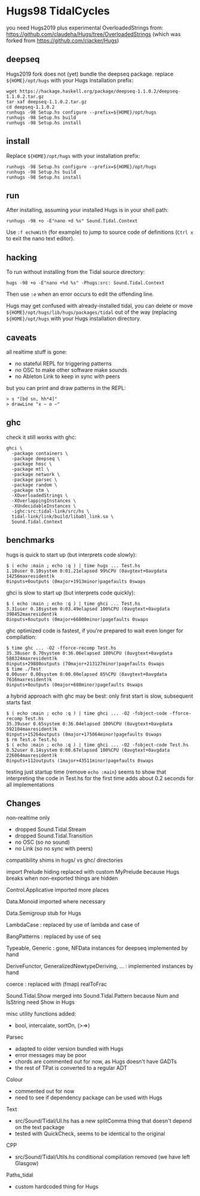 # Hugs98 TidalCycles

you need Hugs2019 plus experimental OverloadedStrings from:
<https://github.com/claudeha/Hugs/tree/OverloadedStrings>
(which was forked from <https://github.com/cjacker/Hugs>)

## deepseq

Hugs2019 fork does not (yet) bundle the deepseq package.
replace `${HOME}/opt/hugs` with your Hugs installation prefix:

```
wget https://hackage.haskell.org/package/deepseq-1.1.0.2/deepseq-1.1.0.2.tar.gz
tar xaf deepseq-1.1.0.2.tar.gz
cd deepseq-1.1.0.2
runhugs -98 Setup.hs configure --prefix=${HOME}/opt/hugs
runhugs -98 Setup.hs build
runhugs -98 Setup.hs install
```

## install

Replace `${HOME}/opt/hugs` with your installation prefix:

```
runhugs -98 Setup.hs configure --prefix=${HOME}/opt/hugs
runhugs -98 Setup.hs build
runhugs -98 Setup.hs install
```

## run

After installing, assuming your installed Hugs is in your shell path:

```
runhugs -98 +o -E"nano +d %s" Sound.Tidal.Context
```

Use `:f echoWith` (for example) to jump to source code of definitions
(`Ctrl x` to exit the nano text editor).

## hacking

To run without installing from the Tidal source directory:

```
hugs -98 +o -E"nano +%d %s" -Phugs:src: Sound.Tidal.Context
```

Then use `:e` when an error occurs to edit the offending line.

Hugs may get confused with already-installed tidal,
you can delete or move `${HOME}/opt/hugs/lib/hugs/packages/tidal`
out of the way (replacing `${HOME}/opt/hugs` with your Hugs
installation directory.

## caveats

all realtime stuff is gone:

- no stateful REPL for triggering patterns
- no OSC to make other software make sounds
- no Ableton Link to keep in sync with peers

but you can print and draw patterns in the REPL:

```
> s "[bd sn, hh*4]"
> drawLine "x ~ o ~"
```

## ghc

check it still works with ghc:

```
ghci \
  -package containers \
  -package deepseq \
  -package hosc \
  -package mtl \
  -package network \
  -package parsec \
  -package random \
  -package stm \
  -XOverloadedStrings \
  -XOverlappingInstances \
  -XUndecidableInstances \
  -ighc:src:tidal-link/src/hs \
  tidal-link/link/build/libabl_link.so \
  Sound.Tidal.Context
```

## benchmarks

hugs is quick to start up (but interprets code slowly):

```
$ ( echo :main ; echo :q ) | time hugs ... Test.hs
1.10user 0.10system 0:01.21elapsed 99%CPU (0avgtext+0avgdata 14256maxresident)k
0inputs+0outputs (0major+1913minor)pagefaults 0swaps
```

ghci is slow to start up (but interprets code quickly):

```
$ ( echo :main ; echo :q ) | time ghci ... Test.hs
3.31user 0.18system 0:03.49elapsed 100%CPU (0avgtext+0avgdata 398452maxresident)k
0inputs+8outputs (0major+66800minor)pagefaults 0swaps
```

ghc optimized code is fastest,
if you're prepared to wait even longer for compilation:

```
$ time ghc ... -O2 -fforce-recomp Test.hs
35.38user 0.70system 0:36.06elapsed 100%CPU (0avgtext+0avgdata 588324maxresident)k
0inputs+29880outputs (70major+213127minor)pagefaults 0swaps
$ time ./Test
0.00user 0.00system 0:00.00elapsed 85%CPU (0avgtext+0avgdata 7616maxresident)k
0inputs+0outputs (0major+680minor)pagefaults 0swaps
```

a hybrid approach with ghc may be best:
only first start is slow, subsequent starts fast

```
$ ( echo :main ; echo :q ) | time ghci ... -O2 -fobject-code -fforce-recomp Test.hs
35.39user 0.65system 0:36.04elapsed 100%CPU (0avgtext+0avgdata 592104maxresident)k
0inputs+15264outputs (0major+175064minor)pagefaults 0swaps
$ rm Test.o Test.hi
$ ( echo :main ; echo :q ) | time ghci ... -O2 -fobject-code Test.hs
0.52user 0.14system 0:00.67elapsed 100%CPU (0avgtext+0avgdata 226064maxresident)k
0inputs+112outputs (1major+43511minor)pagefaults 0swaps
```

testing just startup time (remove `echo :main`) seems to show that
interpreting the code in Test.hs for the first time
adds about 0.2 seconds for all implementations

## Changes

non-realtime only

- dropped Sound.Tidal.Stream
- dropped Sound.Tidal.Transition
- no OSC (so no sound)
- no Link (so no sync with peers)

compatibility shims in hugs/ vs ghc/ directories

import Prelude hiding replaced with custom MyPrelude
because Hugs breaks when non-exported things are hidden

Control.Applicative imported more places

Data.Monoid imported where necessary

Data.Semigroup stub for Hugs

LambdaCase : replaced by use of lambda and case of

BangPatterns : replaced by use of seq

Typeable, Generic : gone, NFData instances for deepseq implemented by hand

DeriveFunctor, GeneralizedNewtypeDeriving, ... : implemented instances by hand

coerce : replaced with (fmap) realToFrac

Sound.Tidal.Show merged into Sound.Tidal.Pattern because Num and IsString need Show in Hugs

misc utility functions added:

- bool, intercalate, sortOn, (>=>)

Parsec

- adapted to older version bundled with Hugs
- error messages may be poor
- chords are commented out for now, as Hugs doesn't have GADTs
- the rest of TPat is converted to a regular ADT

Colour

- commented out for now
- need to see if dependency package can be used with Hugs

Text

- src/Sound/Tidal/UI.hs has a new splitComma thing that doesn't depend on the text package
- tested with QuickCheck, seems to be identical to the original

CPP

- src/Sound/Tidal/Utils.hs conditional compilation removed (we have left Glasgow)

Paths_tidal

- custom hardcoded thing for Hugs
